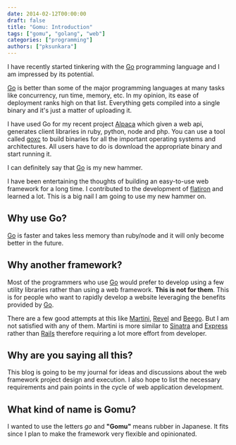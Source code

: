 ```yaml
---
date: 2014-02-12T00:00:00
draft: false
title: "Gomu: Introduction"
tags: ["gomu", "golang", "web"]
categories: ["programming"]
authors: ["pksunkara"]
---
```


I have recently started tinkering with the [Go](https://golang.org) programming language and I am impressed by its potential.

[Go](https://golang.org) is better than some of the major programming languages at many tasks like concurrency, run time, memory, etc. In my opinion, its ease of deployment ranks high on that list. Everything gets compiled into a single binary and it's just a matter of uploading it.

I have used Go for my recent project [Alpaca](https://github.com/pksunkara/alpaca) which given a web api, generates client libraries in ruby, python, node and php. You can use a tool called [goxc](https://github.com/laher/goxc) to build binaries for all the important operating systems and architectures. All users have to do is download the appropriate binary and start running it.

I can definitely say that [Go](https://golang.org) is my new hammer.

I have been entertaining the thoughts of building an easy-to-use web framework for a long time. I contributed to the development of [flatiron](https://flatironjs.org) and learned a lot. This is a big nail I am going to use my new hammer on.

## Why use Go?

[Go](https://golang.org) is faster and takes less memory than ruby/node and it will only become better in the future.

## Why another framework?

Most of the programmers who use [Go](https://golang.org) would prefer to develop using a few utility libraries rather than using a web framework. **This is not for them**. This is for people who want to rapidly develop a website leveraging the benefits provided by [Go](https://golang.org).

There are a few good attempts at this like [Martini](https://github.com/codegangsta/martini), [Revel](http://robfig.github.io/revel) and [Beego](http://beego.me). But I am not satisfied with any of them. Martini is more similar to [Sinatra](https://sinatrarb.com) and [Express](https://expressjs.org) rather than [Rails](https://rubyonrails.org) therefore requiring a lot more effort from developer.

## Why are you saying all this?

This blog is going to be my journal for ideas and discussions about the web framework project design and execution. I also hope to list the necessary requirements and pain points in the cycle of web application development.

## What kind of name is Gomu?

I wanted to use the letters *go* and **"Gomu"** means rubber in Japanese. It fits since I plan to make the framework very flexible and opinionated.
